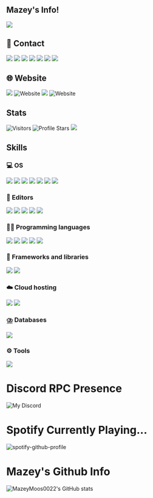 ## Mazey's Info!
![](https://img.shields.io/badge/MazeyMoos0022-%23121011.svg?logo=github&logoColor=white)

## 📩 Contact
[![](https://img.shields.io/badge/MazeyMoos0022-%23FF0000.svg?logo=YouTube&logoColor=white)](https://www.youtube.com/@mazeymoos0022)
[![](https://img.shields.io/badge/MazeyMoos0022-FF4500?logo=reddit&logoColor=white)](https://www.reddit.com/u/mazeymoos0022)
[![](https://img.shields.io/badge/mazeymoos0022-%23E4405F.svg?logo=Instagram&logoColor=white)](https://www.instagram.com/mazeymoos0022)
![](https://img.shields.io/badge/mazeymoos0022-%235865F2.svg?&logo=discord&logoColor=white)
[![](https://img.shields.io/badge/-mazeymoos0022%40gmail.com-c71610?logo=Gmail&)](mailto:mazeymoos0022@gmail.com)
[![](https://img.shields.io/badge/mazeymoos0022%40proton.me-6D4AFF?logo=protonmail&logoColor=fff)](mailto:mazeymoos0022@proton.me)
[![](https://img.shields.io/badge/mazeymoos0022-%23000000.svg?logo=X&logoColor=white)](https://www.x.com/mazeymoos0022)

## 🌐 Website
<a href="https://www.mazeymoos.com"><img src="https://img.shields.io/badge/-My%20Website-lightgrey?logo=GitHub"></a>
![Website](https://img.shields.io/website-up-down-green-red/http/shields.io.svg)
<a href="https://unifiedgaming-systems.mazeymoos.com"><img src="https://img.shields.io/badge/-UnifiedGaming%20Systems-lightgrey?logo=GitHub"></a>
![Website](https://img.shields.io/website-up-down-green-red/http/shields.io.svg)

## Stats
<img src="https://komarev.com/ghpvc/?username=mazeymoos0022&label=Profile%20Views&color=008042&label=Visitors" alt="Visitors"></a>
<img src="https://img.shields.io/badge/dynamic/json?&label=Total%20Stars&query=%24.stars&url=https://api.github-star-counter.workers.dev/user/mazeymoos0022" alt="Profile Stars"></a>
<img src="https://img.shields.io/github/stars/mazeymoos0022"></a>

## Skills
### 💻 OS
![](https://img.shields.io/badge/Debian-A81D33?logo=debian&logoColor=fff)
![](https://img.shields.io/badge/iOS-000000?&logo=apple&logoColor=white)
![](https://img.shields.io/badge/Windows-0078D6.svg?logo=Windows&logoColor=black)
![](https://img.shields.io/badge/Ubuntu-E95420.svg?logo=Ubuntu&logoColor=black)
![](https://img.shields.io/badge/Kali%20Linux-557C94?logo=kalilinux&logoColor=fff)
![](https://img.shields.io/badge/Linux%20Mint-87CF3E?logo=linuxmint&logoColor=fff)
![](https://img.shields.io/badge/NixOS-5277C3?logo=nixos&logoColor=fff)

### 📝 Editors
![](https://img.shields.io/badge/Visual%20Studio%20Code-0078d7.svg?logo=visual-studio-code&logoColor=white)
![](https://img.shields.io/badge/IntelliJIDEA-000000.svg?logo=intellij-idea&logoColor=white)
![](https://img.shields.io/badge/Replit-F26207?logo=replit&logoColor=fff)
![](https://img.shields.io/badge/Sublime%20Text-%23575757.svg?logo=sublime-text&logoColor=important)
![](https://custom-icon-badges.demolab.com/badge/Visual%20Studio-5C2D91.svg?&logo=visual-studio&logoColor=white)

### 👨‍💻 Programming languages
![](https://img.shields.io/badge/JavaScript-F7DF1E.svg?logo=javascript&logoColor=black)
![](https://img.shields.io/badge/Python-31A8FF.svg?logo=python&logoColor=white)
![](https://img.shields.io/badge/Java-%23ED8B00.svg?logo=openjdk&logoColor=white)
![](https://img.shields.io/badge/YAML-CB171E?logo=yaml&logoColor=fff)
![](https://img.shields.io/badge/CSS-1572B6?logo=css3&logoColor=fff)

### 🧰 Frameworks and libraries
![](https://img.shields.io/badge/Node.js-43853D.svg?logo=node.js&logoColor=white)
![](https://img.shields.io/badge/Discord.js-512BD4.svg?logo=Discord&logoColor=white)

### ☁️ Cloud hosting
![](https://img.shields.io/badge/Amazon_AWS-232F3E?logo=amazon-aws&logoColor=white)
![](https://img.shields.io/badge/Heroku-430098?logo=heroku&logoColor=white)

### ⛈️ Databases
![](https://img.shields.io/badge/MySQL-4479A1?logo=mysql&logoColor=fff)

### ⚙️ Tools
![](https://img.shields.io/badge/Terminal-4D4D4D.svg?logo=WindowsTerminal&logoColor=white)

# Discord RPC Presence
![My Discord](https://discord-readme-badge.vercel.app/api?id=1025770042245251122)

# Spotify Currently Playing...
![spotify-github-profile](https://spotify-github-profile.kittinanx.com/api/view?uid=x060f5w4ftwv8zc8fi9662t70&cover_image=true&theme=default&show_offline=false&background_color=121212&interchange=false)

# Mazey's Github Info
![MazeyMoos0022's GitHub stats](https://github-readme-stats.vercel.app/api?username=mazeymoos0022&theme=dracula&show_icons=true)
